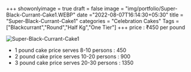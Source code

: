 +++
showonlyimage = true
draft = false
image = "img/portfolio/Super-Black-Currant-Cake1.WEBP"
date ="2022-08-07T16:14:30+05:30"
title = "Super-Black-Currant-Cake1"
categories = "Celebration Cakes"
Tags = ["Blackcurrant","Round","Half Kg","One Tier"]
+++
price : ₹450 per pound
<!--more-->
![Super-Black-Currant-Cake1](/img/portfolio/Super-Black-Currant-Cake1.WEBP)
* 1 pound cake price serves 8-10 persons : 450
* 2 pound cake price serves 10-20 persons : 900
* 3 pound cake price serves 20-30 persons : 1350
